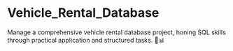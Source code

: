 # Vehicle_Rental_Database
 Manage a comprehensive vehicle rental database project, honing SQL skills through practical application and structured tasks. 🚗📊
